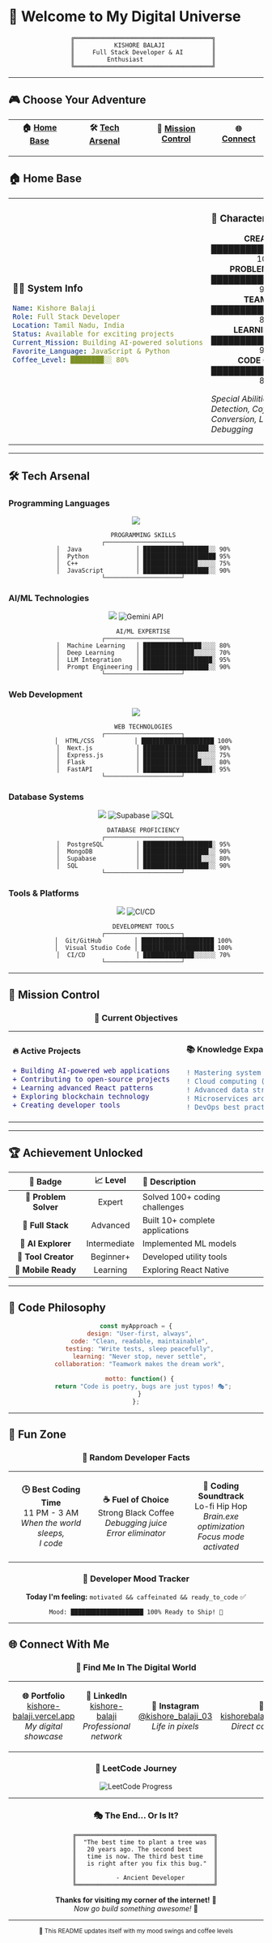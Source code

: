 # 🚀 Welcome to My Digital Universe

<div align="center">
  
```ascii
    ╔══════════════════════════════════════╗
    ║           KISHORE BALAJI             ║
    ║     Full Stack Developer & AI        ║
    ║         Enthusiast                   ║
    ╚══════════════════════════════════════╝
```

</div>

---

## 🎮 Choose Your Adventure

<div align="center">

| 🏠 [Home Base](#-home-base) | 🛠️ [Tech Arsenal](#️-tech-arsenal) | 🎯 [Mission Control](#-mission-control) | 🌐 [Connect](#-connect-with-me) |
|:---:|:---:|:---:|:---:|

</div>

---

## 🏠 Home Base

<table>
<tr>
<td width="40%">

### 👨‍💻 System Info
```yaml
Name: Kishore Balaji
Role: Full Stack Developer
Location: Tamil Nadu, India
Status: Available for exciting projects
Current_Mission: Building AI-powered solutions
Favorite_Language: JavaScript & Python
Coffee_Level: ████████░░ 80%
```

</td>
<td width="60%">

### 🎯 Character Stats

<div align="center">

**CREATIVITY** ████████████████████ 100%  
**PROBLEM SOLVING** ██████████████████░░ 90%  
**TEAMWORK** █████████████████░░░ 85%  
**LEARNING SPEED** ███████████████████░ 95%  
**CODE QUALITY** ████████████████░░░░ 80%  

</div>

*Special Abilities: Bug Detection, Coffee-to-Code Conversion, Late Night Debugging*

</td>
</tr>
</table>

---

## 🛠️ Tech Arsenal

### Programming Languages
<div align="center">

<img src="https://skillicons.dev/icons?i=java,python,cpp,js&theme=dark" />

```
    PROGRAMMING SKILLS
    ┌─────────────────────┐
    │  Java               │ ██████████████████░░ 90%
    │  Python             │ ████████████████████ 95%
    │  C++                │ ███████████████░░░░░ 75%
    │  JavaScript         │ ██████████████████░░ 90%
    └─────────────────────┘
```

</div>

### AI/ML Technologies
<div align="center">

<img src="https://skillicons.dev/icons?i=tensorflow,pytorch&theme=dark" />
<img src="https://img.shields.io/badge/Gemini_API-4285F4?style=for-the-badge&logo=google&logoColor=white" alt="Gemini API" />

```
    AI/ML EXPERTISE
    ┌─────────────────────┐
    │  Machine Learning   │ ████████████████░░░░ 80%
    │  Deep Learning      │ ██████████████░░░░░░ 70%
    │  LLM Integration    │ ███████████████████░ 95%
    │  Prompt Engineering │ ██████████████████░░ 90%
    └─────────────────────┘
```

</div>

### Web Development
<div align="center">

<img src="https://skillicons.dev/icons?i=html,css,nextjs,express,flask,fastapi&theme=dark" />

```
    WEB TECHNOLOGIES
    ┌─────────────────────┐
    │  HTML/CSS           │ ████████████████████ 100%
    │  Next.js            │ ██████████████████░░ 90%
    │  Express.js         │ ███████████████░░░░░ 75%
    │  Flask              │ ████████████████░░░░ 80%
    │  FastAPI            │ ███████████████████░ 95%
    └─────────────────────┘
```

</div>

### Database Systems
<div align="center">

<img src="https://skillicons.dev/icons?i=postgresql,mongodb&theme=dark" />
<img src="https://img.shields.io/badge/Supabase-3ECF8E?style=for-the-badge&logo=supabase&logoColor=white" alt="Supabase" />
<img src="https://img.shields.io/badge/SQL-336791?style=for-the-badge&logo=postgresql&logoColor=white" alt="SQL" />

```
    DATABASE PROFICIENCY
    ┌─────────────────────┐
    │  PostgreSQL         │ ███████████████████░ 95%
    │  MongoDB            │ ██████████████████░░ 90%
    │  Supabase           │ ████████████████░░░░ 80%
    │  SQL                │ ██████████████████░░ 90%
    └─────────────────────┘
```

</div>

### Tools & Platforms
<div align="center">

<img src="https://skillicons.dev/icons?i=git,github,vscode&theme=dark" />
<img src="https://img.shields.io/badge/CI/CD-2088FF?style=for-the-badge&logo=githubactions&logoColor=white" alt="CI/CD" />

```
    DEVELOPMENT TOOLS
    ┌─────────────────────┐
    │  Git/GitHub         │ ████████████████████ 100%
    │  Visual Studio Code │ ████████████████████ 100%
    │  CI/CD              │ ██████████████░░░░░░ 70%
    └─────────────────────┘
```

</div>

---

## 🎯 Mission Control

<div align="center">

### 🚀 Current Objectives

</div>

<table>
<tr>
<td width="50%">

#### 🔥 Active Projects
```diff
+ Building AI-powered web applications
+ Contributing to open-source projects  
+ Learning advanced React patterns
+ Exploring blockchain technology
+ Creating developer tools
```

</td>
<td width="50%">

#### 📚 Knowledge Expansion
```diff
! Mastering system design
! Cloud computing (AWS/GCP)
! Advanced data structures
! Microservices architecture
! DevOps best practices
```

</td>
</tr>
</table>

---

## 🏆 Achievement Unlocked

<div align="center">

| 🏅 Badge | 📈 Level | 📝 Description |
|:---:|:---:|:---|
| 🎯 **Problem Solver** | Expert | Solved 100+ coding challenges |
| 🌟 **Full Stack** | Advanced | Built 10+ complete applications |
| 🤖 **AI Explorer** | Intermediate | Implemented ML models |
| 🔧 **Tool Creator** | Beginner+ | Developed utility tools |
| 📱 **Mobile Ready** | Learning | Exploring React Native |

</div>

---

## 🎨 Code Philosophy

<div align="center">

```javascript
const myApproach = {
  design: "User-first, always",
  code: "Clean, readable, maintainable",
  testing: "Write tests, sleep peacefully",
  learning: "Never stop, never settle",
  collaboration: "Teamwork makes the dream work",
  
  motto: function() {
    return "Code is poetry, bugs are just typos! 🎭";
  }
};
```

</div>

---

## 🌈 Fun Zone

<div align="center">

### 🎲 Random Developer Facts

</div>

<table>
<tr>
<td width="33%" align="center">

**🕒 Best Coding Time**  
11 PM - 3 AM  
*When the world sleeps,*  
*I code*

</td>
<td width="33%" align="center">

**☕ Fuel of Choice**  
Strong Black Coffee  
*Debugging juice*  
*Error eliminator*

</td>
<td width="33%" align="center">

**🎵 Coding Soundtrack**  
Lo-fi Hip Hop  
*Brain.exe optimization*  
*Focus mode activated*

</td>
</tr>
</table>

<div align="center">

### 🎪 Developer Mood Tracker

**Today I'm feeling:** `motivated && caffeinated && ready_to_code` ✅

```
Mood: ████████████████████ 100% Ready to Ship! 🚢
```

</div>

---

## 🌐 Connect With Me

<div align="center">

### 🔗 Find Me In The Digital World

<table>
<tr>
<td align="center" width="25%">

**🌐 Portfolio**  
[kishore-balaji.vercel.app](https://kishore-balaji.vercel.app/)  
*My digital showcase*

</td>
<td align="center" width="25%">

**💼 LinkedIn**  
[kishore-balaji](https://www.linkedin.com/in/kishore-balaji-081168292)  
*Professional network*

</td>
<td align="center" width="25%">

**📸 Instagram**  
[@kishore_balaji_03](https://www.instagram.com/kishore_balaji_03)  
*Life in pixels*

</td>
<td align="center" width="25%">

**📧 Email**  
kishorebalaji03@gmail.com  
*Direct communication*

</td>
</tr>
</table>

### 🎯 LeetCode Journey

<div align="center">
  <img src="https://leetcard.jacoblin.cool/kishore_balaji_03?theme=unicorn&font=source_code_pro" alt="LeetCode Progress" />
</div>

</div>

---

<div align="center">

### 🎭 The End... Or Is It?

```
     ╔══════════════════════════════════════╗
     ║  "The best time to plant a tree was  ║
     ║   20 years ago. The second best      ║
     ║   time is now. The third best time   ║
     ║   is right after you fix this bug."  ║
     ║                                      ║
     ║           - Ancient Developer        ║
     ╚══════════════════════════════════════╝
```

**Thanks for visiting my corner of the internet!** 🌟  
*Now go build something awesome!* 🚀

---

<sub>🔄 This README updates itself with my mood swings and coffee levels</sub>

</div>
